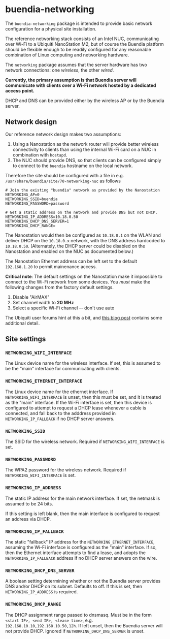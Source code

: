 # buendia-networking

The `buendia-networking` package is intended to provide basic network
configuration for a physical site installation.

The reference networking stack consists of an Intel NUC, communicating over
Wi-Fi to a Ubiquiti NanoStation M2, but of course the Buendia platform should
be flexible enough to be readily configured for any reasonable combination of
Linux computing and networking hardware.

The `networking` package assumes that the server hardware has two network
connections: one _wireless_, the other _wired_.

**Currently, the primary assumption is that Buendia server will communicate
with clients over a Wi-Fi network hosted by a dedicated access point.**

DHCP and DNS can be provided either by the wireless AP or by the Buendia server.

## Network design

Our reference network design makes two assumptions:

1. Using a Nanostation as the network router will provide better wireless
   connectivity to clients than using the internal Wi-Fi card on a NUC in
   combination with `hostapd`.
2. The NUC should provide DNS, so that clients can be configured simply to
   connect to the `buendia` hostname on the local network.

Therefore the site should be configured with a file in e.g.
`/usr/share/buendia/site/70-networking-nuc` as follows

```
# Join the existing "buendia" network as provided by the Nanostation
NETWORKING_AP=0
NETWORKING_SSID=buendia
NETWORKING_PASSWORD=password

# Get a static address on the network and provide DNS but not DHCP.
NETWORKING_IP_ADDRESS=10.18.0.50
NETWORKING_DHCP_DNS_SERVER=1
NETWORKING_DHCP_RANGE=
```

The Nanostation would then be configured as `10.18.0.1` on the WLAN and deliver
DHCP on the `10.18.0.x` network, with the DNS address hardcoded to
`10.18.0.50`. (Alternately, the DHCP server could be disabled on the
Nanostation and enabled on the NUC as documented below.)

The Nanostation Ethernet address can be left set to the default `192.168.1.20`
to permit mainenance access.

**Critical note**: The default settings on the Nanostation make it impossible
to connect to the Wi-Fi network from some devices. You _must_ make the
following changes from the factory default settings.

1. Disable "AirMAX"
2. Set channel width to **20 MHz**
3. Select a specific Wi-Fi channel -- don't use auto

The Ubiquiti user forums hint at this a bit, and [this blog
post](https://www.stevejenkins.com/blog/2013/07/connecting-ios-devices-iphone-ipad-ipod-to-ubiquiti-nanostation-m5-on-5ghz-channels/)
contains some additional detail.

## Site settings

### `NETWORKING_WIFI_INTERFACE`

The Linux device name for the wireless interface. If set, this is assumed to be
the "main" interface for communicating with clients.

### `NETWORKING_ETHERNET_INTERFACE`

The Linux device name for the ethernet interface. If
`NETWORKING_WIFI_INTERFACE` is unset, then this must be set, and it is treated
as the "main" interface. If the Wi-Fi interface is set, then this device is
configured to attempt to request a DHCP lease whenever a cable is connected,
and fall back to the adddress provided in `NETWORKING_IP_FALLBACK` if no DHCP
server answers.

### `NETWORKING_SSID`

The SSID for the wireless network. Required if `NETWORKING_WIFI_INTERFACE` is set.

### `NETWORKING_PASSWORD`

The WPA2 password for the wireless network. Required if `NETWORKING_WIFI_INTERFACE` is set.

### `NETWORKING_IP_ADDRESS`

The static IP address for the main network interface. If set, the netmask is
assumed to be 24 bits.

If this setting is left blank, then the main interface is configured to
request an address via DHCP.

### `NETWORKING_IP_FALLBACK`

The static "fallback" IP address for the `NETWORKING_ETHERNET_INTERFACE`,
assuming the Wi-Fi interface is configured as the "main" interface. If so, then
the Ethernet interface attempts to find a lease, and adopts the
`NETWORKING_IP_FALLBACK` address if no DHCP server answers on the wire.

### `NETWORKING_DHCP_DNS_SERVER`

A boolean setting determining whether or not the Buendia server provides DNS
and/or DHCP on its subnet. Defaults to off. If this is set, then
`NETWORKING_IP_ADDRESS` is required.

### `NETWORKING_DHCP_RANGE`

The DHCP assignment range passed to dnsmasq. Must be in the form `<start IP>,
<end IP>, <lease time>`, e.g. `192.168.10.10,192.168.10.50,12h`. If left unset,
then the Buendia server will not provide DHCP. Ignored if
`NETWORKING_DHCP_DNS_SERVER` is unset.
